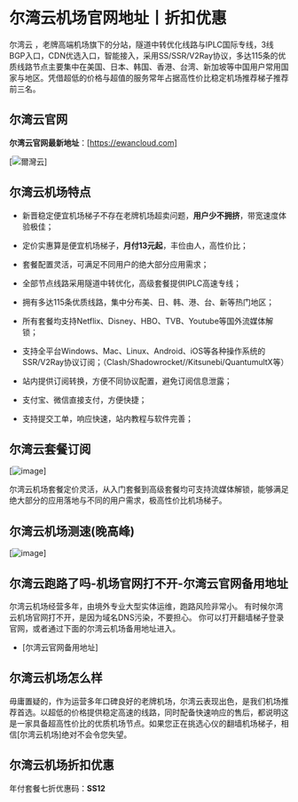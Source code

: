 # 尔湾云机场官网地址丨折扣优惠
尔湾云 ，老牌高端机场旗下的分站，隧道中转优化线路与IPLC国际专线，3线BGP入口，CDN优选入口，智能接入，采用SS/SSR/V2Ray协议，多达115条的优质线路节点主要集中在美国、日本、韩国、香港、台湾、新加坡等中国用户常用国家与地区。凭借超低的价格与超值的服务常年占据高性价比稳定机场推荐梯子推荐前三名。

## 尔湾云官网
**尔湾云官网最新地址**：[https://ewancloud.com]

[![爾灣云](https://github.com/user-attachments/assets/febabd2e-fd1e-4733-81f4-c988fbcb5d8f)]


## 尔湾云机场特点
* 新晋稳定便宜机场梯子不存在老牌机场超卖问题，**用户少不拥挤**，带宽速度体验极佳；

* 定价实惠算是便宜机场梯子，**月付13元起**，丰俭由人，高性价比；

* 套餐配置灵活，可满足不同用户的绝大部分应用需求；

* 全部节点线路采用隧道中转优化，高级套餐提供IPLC高速专线；

* 拥有多达115条优质线路，集中分布美、日、韩、港、台、新等热门地区；

* 所有套餐均支持Netflix、Disney、HBO、TVB、Youtube等国外流媒体解锁；

* 支持全平台Windows、Mac、Linux、Android、iOS等各种操作系统的SSR/V2Ray协议订阅；（Clash/Shadowrocket//Kitsunebi/QuantumultX等）

* 站内提供订阅转换，方便不同协议配置，避免订阅信息泄露；

* 支付宝、微信直接支付，方便快捷；

* 支持提交工单，响应快速，站内教程与软件完善；

## 尔湾云套餐订阅
[![image](https://github.com/user-attachments/assets/886cfdde-b16f-4ec0-b878-c22d4b98fb8a)]

尔湾云机场套餐定价灵活，从入门套餐到高级套餐均可支持流媒体解锁，能够满足绝大部分的应用落地与不同的用户需求，极高性价比机场梯子。

## 尔湾云机场测速(晚高峰)
[![image](https://github.com/user-attachments/assets/c344055b-682b-4648-8f0f-b992977ecb79)]


## 尔湾云跑路了吗-机场官网打不开-尔湾云官网备用地址
尔湾云机场经营多年，由境外专业大型实体运维，跑路风险非常小。
有时候尔湾云机场官网打不开，是因为域名DNS污染，不要担心。
你可以打开翻墙梯子登录官网，或者通过下面的尔湾云机场备用地址进入。

* [尔湾云官网备用地址]


## 尔湾云机场怎么样
毋庸置疑的，作为运营多年口碑良好的老牌机场，尔湾云表现出色，是我们机场推荐首选。以超低的价格提供稳定高速的线路，同时配备快速响应的售后，都说明这是一家具备超高性价比的优质机场节点。如果您正在挑选心仪的翻墙机场梯子，相信[尔湾云机场]绝对不会令您失望。

## 尔湾云机场折扣优惠
年付套餐七折优惠码：**SS12**
